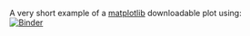 A very short example of a [matplotlib](https://matplotlib.org/) downloadable plot using:  
[![Binder](https://mybinder.org/badge.svg)](https://mybinder.org/v2/gh/boileaum/exponential/master?filepath=exponential.ipynb)
